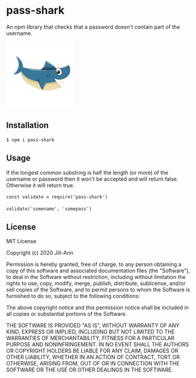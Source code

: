 # pass-shark

An npm library that checks that a password doesn't contain part of the username.

<img src="/images/cartoon-shark.png" width="180">

## Installation

```
$ npm i pass-shark
```

## Usage

If the longest common substring is half the length (or more) of the username or password then it won't be accepted and will return false. Otherwise it will return true.

```
const validate = require('pass-shark')

validate('somename', 'somepass')
```

## License

MIT License

Copyright (c) 2020 Jill-Ann

Permission is hereby granted, free of charge, to any person obtaining a copy
of this software and associated documentation files (the "Software"), to deal
in the Software without restriction, including without limitation the rights
to use, copy, modify, merge, publish, distribute, sublicense, and/or sell
copies of the Software, and to permit persons to whom the Software is
furnished to do so, subject to the following conditions:

The above copyright notice and this permission notice shall be included in all
copies or substantial portions of the Software.

THE SOFTWARE IS PROVIDED "AS IS", WITHOUT WARRANTY OF ANY KIND, EXPRESS OR
IMPLIED, INCLUDING BUT NOT LIMITED TO THE WARRANTIES OF MERCHANTABILITY,
FITNESS FOR A PARTICULAR PURPOSE AND NONINFRINGEMENT. IN NO EVENT SHALL THE
AUTHORS OR COPYRIGHT HOLDERS BE LIABLE FOR ANY CLAIM, DAMAGES OR OTHER
LIABILITY, WHETHER IN AN ACTION OF CONTRACT, TORT OR OTHERWISE, ARISING FROM,
OUT OF OR IN CONNECTION WITH THE SOFTWARE OR THE USE OR OTHER DEALINGS IN THE
SOFTWARE.

<!-- <a href='https://pngtree.com/so/shark-clipart'>shark clipart png from pngtree.com</a> -->
